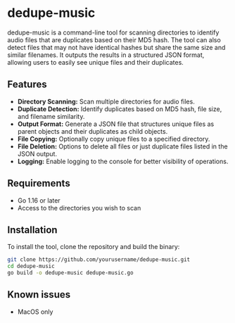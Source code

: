 # dedupe-music

dedupe-music is a command-line tool for scanning directories to identify audio files that are duplicates based on their MD5 hash. The tool can also detect files that may not have identical hashes but share the same size and similar filenames. It outputs the results in a structured JSON format, allowing users to easily see unique files and their duplicates.

## Features

- **Directory Scanning:** Scan multiple directories for audio files.
- **Duplicate Detection:** Identify duplicates based on MD5 hash, file size, and filename similarity.
- **Output Format:** Generate a JSON file that structures unique files as parent objects and their duplicates as child objects.
- **File Copying:** Optionally copy unique files to a specified directory.
- **File Deletion:** Options to delete all files or just duplicate files listed in the JSON output.
- **Logging:** Enable logging to the console for better visibility of operations.

## Requirements

- Go 1.16 or later
- Access to the directories you wish to scan

## Installation

To install the tool, clone the repository and build the binary:

```bash
git clone https://github.com/yourusername/dedupe-music.git
cd dedupe-music
go build -o dedupe-music dedupe-music.go
```

## Known issues

- MacOS only
